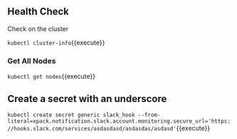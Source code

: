 ## Health Check

Check on the cluster

`kubectl cluster-info`{{execute}}

### Get All Nodes

`kubectl get nodes`{{execute}}

## Create a secret with an underscore

`kubectl create secret generic slack_hook --from-literal=xpack.notification.slack.account.monitoring.secure_url='https://hooks.slack.com/services/asdasdasd/asdasdas/asdasd'`{{execute}}
